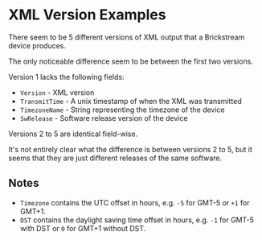 # XML Version Examples

There seem to be 5 different versions of XML output that a Brickstream device produces.

The only noticeable difference seem to be between the first two versions.

Version 1 lacks the following fields:

- `Version` - XML version
- `TransmitTime` - A unix timestamp of when the XML was transmitted
- `TimezoneName` - String representing the timezone of the device
- `SwRelease` - Software release version of the device

Versions 2 to 5 are identical field-wise.

It's not entirely clear what the difference is between versions 2 to 5, but it seems that they are just different
releases of the same software.

## Notes

- `Timezone` contains the UTC offset in hours, e.g. `-5` for GMT-5 or `+1` for GMT+1.
- `DST` contains the daylight saving time offset in hours, e.g. `-1` for GMT-5 with DST or `0` for GMT+1 without DST.